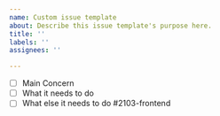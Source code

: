 ```yaml
---
name: Custom issue template
about: Describe this issue template's purpose here.
title: ''
labels: ''
assignees: ''

---
```


- [ ]  Main Concern
- [ ]  What it needs to do
- [ ]  What else it needs to do #2103-frontend
